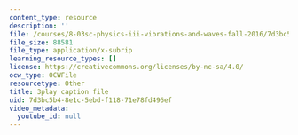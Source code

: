 ```yaml
---
content_type: resource
description: ''
file: /courses/8-03sc-physics-iii-vibrations-and-waves-fall-2016/7d3bc5b48e1c5ebdf11871e78fd496ef_VkbtIDSHfSc.srt
file_size: 88581
file_type: application/x-subrip
learning_resource_types: []
license: https://creativecommons.org/licenses/by-nc-sa/4.0/
ocw_type: OCWFile
resourcetype: Other
title: 3play caption file
uid: 7d3bc5b4-8e1c-5ebd-f118-71e78fd496ef
video_metadata:
  youtube_id: null
---
```

